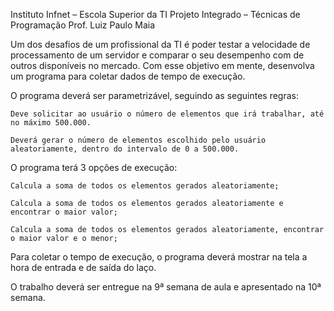 Instituto Infnet – Escola Superior da TI
Projeto Integrado – Técnicas de Programação
Prof. Luiz Paulo Maia

Um dos desafios de um profissional da TI é poder testar a velocidade de processamento de um servidor e comparar o seu desempenho com de outros disponíveis no mercado. Com esse objetivo em mente, desenvolva um programa para coletar dados de tempo de execução. 


O programa deverá ser parametrizável, seguindo as seguintes regras:
	
	Deve solicitar ao usuário o número de elementos que irá trabalhar, até no máximo 500.000.
	
	Deverá gerar o número de elementos escolhido pelo usuário aleatoriamente, dentro do intervalo de 0 a 500.000.



O programa terá 3 opções de execução:
	
	Calcula a soma de todos os elementos gerados aleatoriamente;
	
	Calcula a soma de todos os elementos gerados aleatoriamente e encontrar o maior valor;
	
	Calcula a soma de todos os elementos gerados aleatoriamente, encontrar o maior valor e o menor;


Para coletar o tempo de execução, o programa deverá mostrar na tela a hora de entrada e de saída do laço.


O trabalho deverá ser entregue na 9ª semana de aula e apresentado na 10ª semana.
